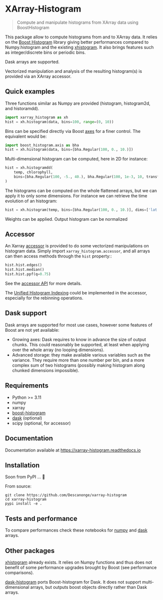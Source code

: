 
# XArray-Histogram

> Compute and manipulate histograms from XArray data using BoostHistogram

This package allow to compute histograms from and to XArray data.
It relies on the [Boost Histogram](https://boost-histogram.readthedocs.io) library giving better performances compared to Numpy.histogram and the existing [xhistogram](https://xhistogram.readthedocs.io/en/latest/).
It also brings features such as integer/discrete bins or periodic bins.

Dask arrays are supported.

Vectorized manipulation and analysis of the resulting histogram(s) is provided via an XArray accessor.

## Quick examples

Three functions similar as Numpy are provided (histogram, histogram2d, and historamdd).
``` python
import xarray_histogram as xh
hist = xh.histogram(data, bins=100, range=(0, 10))
```

Bins can be specified directly via Boost [axes](https://boost-histogram.readthedocs.io/en/latest/user-guide/axes.html) for a finer control. The equivalent would be:
``` python
import boost_histogram.axis as bha
hist = xh.histogram(data, bins=[bha.Regular(100, 0., 10.)])
```

Multi-dimensional histogram can be computed, here in 2D for instance:
``` python
hist = xh.histogramdd(
    temp, chlorophyll,
    bins=[bha.Regular(100, -5., 40.), bha.Regular(100, 1e-3, 10, transform=bha.transform.log))
)
```

The histograms can be computed on the whole flattened arrays, but we can apply it to only some dimensions. For instance we can retrieve the time evolution of an histogram:
``` python
hist = xh.histogram(temp, bins=[bha.Regular(100, 0., 10.)], dims=['lat', 'lon'])
```

Weights can be applied. Output histogram can be normalized

## Accessor

An Xarray [accessor](https://docs.xarray.dev/en/latest/internals/extending-xarray.html) is provided to do some vectorized manipulations on histogram data. Simply import `xarray_histogram.accessor`, and all arrays can then access methods through the `hist` property::

``` python
hist.hist.edges()
hist.hist.median()
hist.hist.ppf(q=0.75)
```

See the [accessor API](https://xarray-histogram.readthedocs.io/en/latest/_api/xarray_histogram.accessor.html) for more details.

The [Unified Histogram Indexing](https://uhi.readthedocs.io/en/latest/indexing.html) could be implemented in the accessor, especially for the rebinning operations.

## Dask support

Dask arrays are supported for most use cases, however some features of Boost are not yet available:
- Growing axes: Dask requires to know in advance the size of output chunks. This could reasonably be supported, at least when applying over the whole array (no looping dimensions).
- Advanced storage: they make available various variables such as the variance. They require more than one number per bin, and a more complex sum of two histograms (possibly making histogram along chunked dimensions impossible). 

## Requirements

- Python >= 3.11
- numpy
- xarray
- [boost-histogram](https://github.com/scikit-hep/boost-histogram)
- [dask](https://www.dask.org/) (optional)
- scipy (optional, for accessor)

## Documentation

Documentation available at https://xarray-histogram.readthedocs.io

## Installation

Soon from PyPI ... 🚧

From source:
``` shell
git clone https://github.com/Descanonge/xarray-histogram
cd xarray-histogram
pypi install -e .
```

## Tests and performance

To compare performances check these notebooks for [numpy](./docs/source/perf_numpy.ipynb) and [dask](./docs/source/perf_dask.ipynb) arrays.

## Other packages

[xhistogram](https://xhistogram.readthedocs.io/en/latest/) already exists. It relies on Numpy functions and thus does not benefit of some performance upgrades brought by Boost (see performance comparisons).

[dask-histogram](https://github.com/dask-contrib/dask-histogram) ports Boost-histogram for Dask. It does not support multi-dimensional arrays, but outputs boost objects directly rather than Dask arrays.
